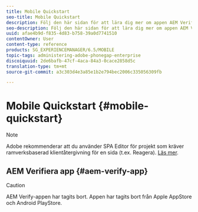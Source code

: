 ```yaml
---
title: Mobile Quickstart
seo-title: Mobile Quickstart
description: Följ den här sidan för att lära dig mer om appen AEM Verify. Appen AEM Verify är ett snabbt och enkelt sätt att köra dina AEM-mobilprogram på alla iOS- och Android-mobilenheter.
seo-description: Följ den här sidan för att lära dig mer om appen AEM Verify. Appen AEM Verify är ett snabbt och enkelt sätt att köra dina AEM-mobilprogram på alla iOS- och Android-mobilenheter.
uuid: afae4b9d-f835-4d83-b758-39a0d7741510
contentOwner: User
content-type: reference
products: SG_EXPERIENCEMANAGER/6.5/MOBILE
topic-tags: administering-adobe-phonegap-enterprise
discoiquuid: 2de6bafb-47cf-4aca-84a3-0cace2858d5c
translation-type: tm+mt
source-git-commit: a3c303d4e3a85e1b2e794bec2006c335056309fb

---
```



# Mobile Quickstart {#mobile-quickstart}

>[!NOTE]
>
>Adobe rekommenderar att du använder SPA Editor för projekt som kräver ramverksbaserad klientåtergivning för en sida (t.ex. Reagera). [Läs mer](/help/sites-developing/spa-overview.md).

## AEM Verifiera app {#aem-verify-app}

>[!CAUTION]
>
>AEM Verify-appen har tagits bort. Appen har tagits bort från Apple AppStore och Android PlayStore.
